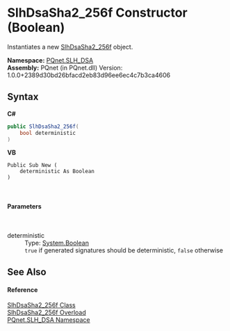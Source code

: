 # SlhDsaSha2_256f Constructor (Boolean)
 

Instantiates a new <a href="76449077-e74f-c5c3-3ed6-a0722d3cba42.md">SlhDsaSha2_256f</a> object.

**Namespace:**&nbsp;<a href="5a51e981-67fd-0177-2098-034d6071509d.md">PQnet.SLH_DSA</a><br />**Assembly:**&nbsp;PQnet (in PQnet.dll) Version: 1.0.0+2389d30bd26bfacd2eb83d96ee6ec4c7b3ca4606

## Syntax

**C#**<br />
``` C#
public SlhDsaSha2_256f(
	bool deterministic
)
```

**VB**<br />
``` VB
Public Sub New ( 
	deterministic As Boolean
)
```

<br />

#### Parameters
&nbsp;<dl><dt>deterministic</dt><dd>Type: <a href="https://docs.microsoft.com/dotnet/api/system.boolean" target="_blank" rel="noopener noreferrer">System.Boolean</a><br />`true` if generated signatures should be deterministic, `false` otherwise</dd></dl>

## See Also


#### Reference
<a href="76449077-e74f-c5c3-3ed6-a0722d3cba42.md">SlhDsaSha2_256f Class</a><br /><a href="656bf688-b224-2d3c-35a3-3e945b8adb2e.md">SlhDsaSha2_256f Overload</a><br /><a href="5a51e981-67fd-0177-2098-034d6071509d.md">PQnet.SLH_DSA Namespace</a><br />